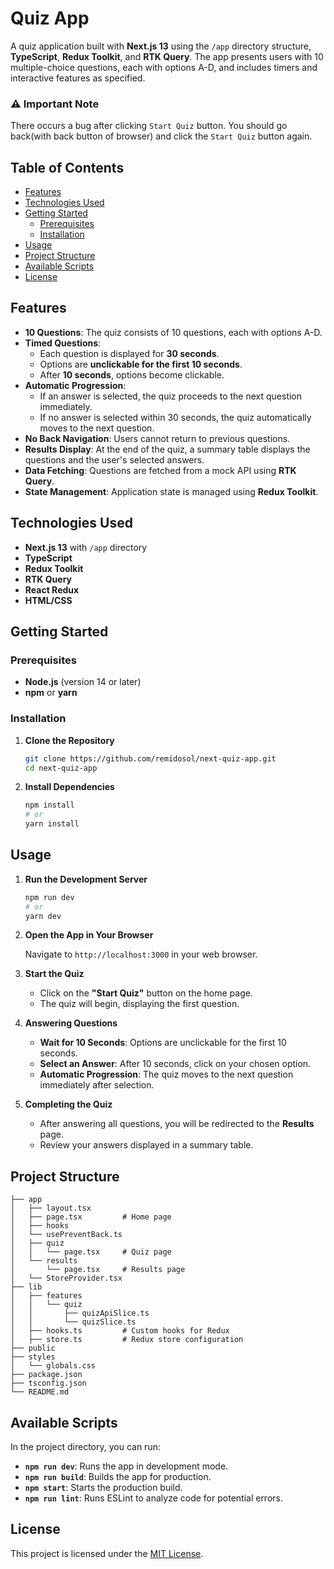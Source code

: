 # Quiz App

A quiz application built with **Next.js 13** using the `/app` directory structure, **TypeScript**, **Redux Toolkit**, and **RTK Query**. The app presents users with 10 multiple-choice questions, each with options A-D, and includes timers and interactive features as specified.

### ⚠ Important Note
There occurs a bug after clicking `Start Quiz` button. You should go back(with back button of browser) and click the `Start Quiz` button again.

## Table of Contents

- [Features](#features)
- [Technologies Used](#technologies-used)
- [Getting Started](#getting-started)
  - [Prerequisites](#prerequisites)
  - [Installation](#installation)
- [Usage](#usage)
- [Project Structure](#project-structure)
- [Available Scripts](#available-scripts)
- [License](#license)

## Features

- **10 Questions**: The quiz consists of 10 questions, each with options A-D.
- **Timed Questions**:
  - Each question is displayed for **30 seconds**.
  - Options are **unclickable for the first 10 seconds**.
  - After **10 seconds**, options become clickable.
- **Automatic Progression**:
  - If an answer is selected, the quiz proceeds to the next question immediately.
  - If no answer is selected within 30 seconds, the quiz automatically moves to the next question.
- **No Back Navigation**: Users cannot return to previous questions.
- **Results Display**: At the end of the quiz, a summary table displays the questions and the user's selected answers.
- **Data Fetching**: Questions are fetched from a mock API using **RTK Query**.
- **State Management**: Application state is managed using **Redux Toolkit**.

## Technologies Used

- **Next.js 13** with `/app` directory
- **TypeScript**
- **Redux Toolkit**
- **RTK Query**
- **React Redux**
- **HTML/CSS**

## Getting Started

### Prerequisites

- **Node.js** (version 14 or later)
- **npm** or **yarn**

### Installation

1. **Clone the Repository**

   ```bash
   git clone https://github.com/remidosol/next-quiz-app.git
   cd next-quiz-app
   ```

2. **Install Dependencies**

   ```bash
   npm install
   # or
   yarn install
   ```

## Usage

1. **Run the Development Server**

   ```bash
   npm run dev
   # or
   yarn dev
   ```

2. **Open the App in Your Browser**

   Navigate to `http://localhost:3000` in your web browser.

3. **Start the Quiz**

   - Click on the **"Start Quiz"** button on the home page.
   - The quiz will begin, displaying the first question.

4. **Answering Questions**

   - **Wait for 10 Seconds**: Options are unclickable for the first 10 seconds.
   - **Select an Answer**: After 10 seconds, click on your chosen option.
   - **Automatic Progression**: The quiz moves to the next question immediately after selection.

5. **Completing the Quiz**

   - After answering all questions, you will be redirected to the **Results** page.
   - Review your answers displayed in a summary table.

## Project Structure

```plaintext
├── app
│   ├── layout.tsx
│   ├── page.tsx         # Home page
│   ├── hooks
│   └── usePreventBack.ts
│   ├── quiz
│   │   └── page.tsx     # Quiz page
│   └── results
│       └── page.tsx     # Results page
│   └── StoreProvider.tsx
├── lib
│   ├── features
│   │   └── quiz
│   │       ├── quizApiSlice.ts
│   │       └── quizSlice.ts
│   ├── hooks.ts         # Custom hooks for Redux
│   ├── store.ts         # Redux store configuration
├── public
├── styles
│   └── globals.css
├── package.json
├── tsconfig.json
└── README.md
```

## Available Scripts

In the project directory, you can run:

- **`npm run dev`**: Runs the app in development mode.
- **`npm run build`**: Builds the app for production.
- **`npm start`**: Starts the production build.
- **`npm run lint`**: Runs ESLint to analyze code for potential errors.

## License

This project is licensed under the [MIT License](LICENSE).
